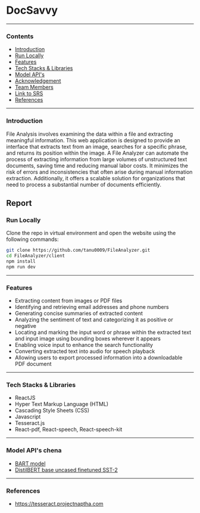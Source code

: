 # **DocSavvy**

---
### **Contents**
- [Introduction](#Introduction)
- [Run Locally](#Run-Locally)
- [Features](#Features)
- [Tech Stacks & Libraries](#Tech-Stacks-&-Libraries)
- [Model API's](#Model-API's)
- [Acknowledgement](#Acknowledgement)
- [Team Members](#Team-Members)
- [Link to SRS](#Link-to-SRS)
- [References](#References)

---
### **Introduction**
File Analysis involves examining the data within a file and extracting meaningful information. This web application is designed to provide an interface that extracts text from an image, searches for a specific phrase, and returns its position within the image. A File Analyzer can automate the process of extracting information from large volumes of unstructured text documents, saving time and reducing manual labor costs. It minimizes the risk of errors and inconsistencies that often arise during manual information extraction. Additionally, it offers a scalable solution for organizations that need to process a substantial number of documents efficiently.

Report
---
### **Run Locally**
Clone the repo in virtual environment and open the website using the following commands:
```bash
git clone https://github.com/tanu0009/FileAnalyzer.git
cd FileAnalyzer/client
npm install
npm run dev
```
---

### **Features**
- Extracting content from images or PDF files  
- Identifying and retrieving email addresses and phone numbers  
- Generating concise summaries of extracted content  
- Analyzing the sentiment of text and categorizing it as positive or negative  
- Locating and marking the input word or phrase within the extracted text and input image using bounding boxes wherever it appears  
- Enabling voice input to enhance the search functionality  
- Converting extracted text into audio for speech playback  
- Allowing users to export processed information into a downloadable PDF document  

---

### **Tech Stacks & Libraries**
- ReactJS
- Hyper Text Markup Language (HTML)
- Cascading Style Sheets (CSS)
- Javascript
- Tesseract.js
- React-pdf, React-speech, React-speech-kit

--- 
### **Model API's** chena
- [BART model](https://huggingface.co/facebook/bart-large-cnn)
- [DistilBERT base uncased finetuned SST-2](https://huggingface.co/distilbert-base-uncased-finetuned-sst-2-english)

---
### **References**
- https://tesseract.projectnaptha.com

